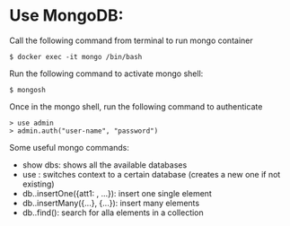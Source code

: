 # Use MongoDB:
Call the following command from terminal to run mongo container
```console
$ docker exec -it mongo /bin/bash
```
Run the following command to activate mongo shell:
```console
$ mongosh
```
Once in the mongo shell, run the following command to authenticate
```console
> use admin
> admin.auth("user-name", "password")
```

Some useful mongo commands:
- show dbs: shows all the available databases
- use <dbs-name>: switches context to a certain database (creates a new one if not existing)
- db.<collection-name>.insertOne({att1: <attr1>, ...}): insert one single element
- db.<collection-name>.insertMany({...}, {...}): insert many elements
- db.<collection-name>.find(): search for alla elements in a collection